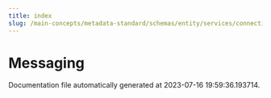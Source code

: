 ```yaml
---
title: index
slug: /main-concepts/metadata-standard/schemas/entity/services/connections/messaging
---
```


# Messaging

Documentation file automatically generated at 2023-07-16 19:59:36.193714.
